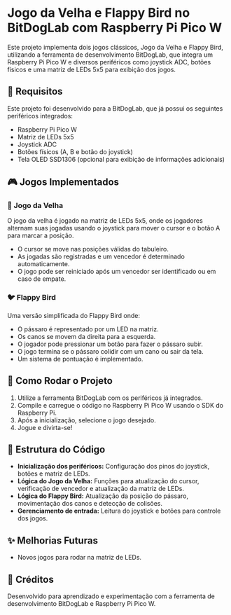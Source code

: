 # Jogo da Velha e Flappy Bird no BitDogLab com Raspberry Pi Pico W

Este projeto implementa dois jogos clássicos, Jogo da Velha e Flappy Bird, utilizando a ferramenta de desenvolvimento BitDogLab, que integra um Raspberry Pi Pico W e diversos periféricos como joystick ADC, botões físicos e uma matriz de LEDs 5x5 para exibição dos jogos.

## 📌 Requisitos
Este projeto foi desenvolvido para a BitDogLab, que já possui os seguintes periféricos integrados:
- Raspberry Pi Pico W
- Matriz de LEDs 5x5
- Joystick ADC
- Botões físicos (A, B e botão do joystick)
- Tela OLED SSD1306 (opcional para exibição de informações adicionais)

## 🎮 Jogos Implementados

### 🏁 Jogo da Velha
O jogo da velha é jogado na matriz de LEDs 5x5, onde os jogadores alternam suas jogadas usando o joystick para mover o cursor e o botão A para marcar a posição.

- O cursor se move nas posições válidas do tabuleiro.
- As jogadas são registradas e um vencedor é determinado automaticamente.
- O jogo pode ser reiniciado após um vencedor ser identificado ou em caso de empate.

### 🐦 Flappy Bird
Uma versão simplificada do Flappy Bird onde:
- O pássaro é representado por um LED na matriz.
- Os canos se movem da direita para a esquerda.
- O jogador pode pressionar um botão para fazer o pássaro subir.
- O jogo termina se o pássaro colidir com um cano ou sair da tela.
- Um sistema de pontuação é implementado.

## 🚀 Como Rodar o Projeto
1. Utilize a ferramenta BitDogLab com os periféricos já integrados.
2. Compile e carregue o código no Raspberry Pi Pico W usando o SDK do Raspberry Pi.
3. Após a inicialização, selecione o jogo desejado.
4. Jogue e divirta-se!

## 📜 Estrutura do Código
- **Inicialização dos periféricos:** Configuração dos pinos do joystick, botões e matriz de LEDs.
- **Lógica do Jogo da Velha:** Funções para atualização do cursor, verificação de vencedor e atualização da matriz de LEDs.
- **Lógica do Flappy Bird:** Atualização da posição do pássaro, movimentação dos canos e detecção de colisões.
- **Gerenciamento de entrada:** Leitura do joystick e botões para controle dos jogos.

## ✨ Melhorias Futuras
- Novos jogos para rodar na matriz de LEDs.

## 📌 Créditos
Desenvolvido para aprendizado e experimentação com a ferramenta de desenvolvimento BitDogLab e Raspberry Pi Pico W.

